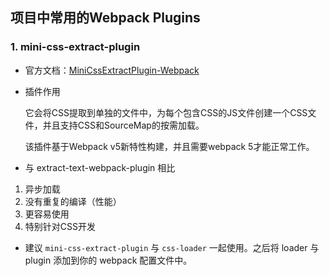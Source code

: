 ## 项目中常用的Webpack Plugins

### 1. mini-css-extract-plugin

- 官方文档：[MiniCssExtractPlugin-Webpack](https://webpack.docschina.org/plugins/mini-css-extract-plugin/)
- 插件作用

  它会将CSS提取到单独的文件中，为每个包含CSS的JS文件创建一个CSS文件，并且支持CSS和SourceMap的按需加载。
  
  该插件基于Webpack v5新特性构建，并且需要webpack 5才能正常工作。
- 与 extract-text-webpack-plugin 相比

1. 异步加载
2. 没有重复的编译（性能）
3. 更容易使用
4. 特别针对CSS开发

- 建议 `mini-css-extract-plugin` 与 `css-loader` 一起使用。之后将 loader 与 plugin 添加到你的 webpack 配置文件中。

